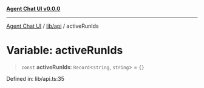 [**Agent Chat UI v0.0.0**](../../../README.md)

***

[Agent Chat UI](../../../modules.md) / [lib/api](../README.md) / activeRunIds

# Variable: activeRunIds

> `const` **activeRunIds**: `Record`\<`string`, `string`\> = `{}`

Defined in: lib/api.ts:35
